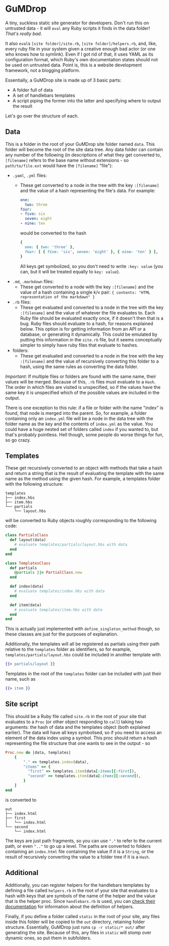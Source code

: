 # GuMDrop

A tiny, suckless static site generator for developers. Don't run this on
untrusted data - it will `eval` any Ruby scripts it finds in the data folder!
_That's really bad_.

It also `eval`s `[site folder]/site.rb`, `[site folder]/helpers.rb`, and, like,
every ruby file in your system given a creative enough bad actor (or one
who knows how to symlink). Even if I got rid of that, it uses YAML as its
configuration format, which Ruby's own documentation states should not be used
on untrusted data. Point is, this is a website development framework, not a
blogging platform.

Essentially, a GuMDrop site is made up of 3 basic parts:
- A folder full of data
- A set of handlebars templates
- A script piping the former into the latter and specifying where to output the
  result

Let's go over the structure of each.

## Data

This is a folder in the root of your GuMDrop site folder named `data`. This
folder will become the root of the site data tree. Any data folder can contain
any number of the following (in descriptions of what they get converted to,
`[filename]` refers to the base name without extensions - so `path/to/file.ext`
would have the `[filename]` "file"):
- `.yaml`, `.yml` files:
  - These get converted to a node in the tree with the key `:[filename]` and
    the value of a hash representing the file's data. For example:
    
    ```yaml
    one:
      two: three
    four:
    - five: six
      seven: eight
    - nine: ten
    ```
    
    would be converted to the hash
    
    ```ruby
    {
      one: { two: 'three' },
      four: [ { five: 'six', seven: 'eight' }, { nine: 'ten' } ],
    }
    ```
    
    All keys get symbolized, so you don't need to write `:key: value` (you can,
    but it will be treated equally to `key: value`).
- `.md`, `.markdown` files:
  - These get converted to a node with the key `:[filename]` and the value of a
    hash containing a single k/v pair:
    `{ contents: "HTML representation of the markdown" }`
- `.rb` files:
  - These get evaluated and converted to a node in the tree with the key
    `:[filename]` and the value of whatever the file evaluates to. Each Ruby
    file should be evaluated exactly once, if it doesn't then that is a bug.
    Ruby files should evaluate to a hash, for reasons explained below. This
    option is for getting information from an API or a database, or generating
    it dynamically. This could be emulated by putting this information in the
    `site.rb` file, but it seems conceptually simpler to simply have ruby files
    that evaluate to hashes.
- folders:
  - These get evaluated and converted to a node in the tree with the key
    `:[filename]` and the value of recursively converting this folder to a hash,
    using the same rules as converting the data folder.

*Important*: If multiple files or folders are found with the same name, their
values will be merged. Because of this, `.rb` files must evaluate to a `Hash`.
The order in which files are visited is unspecified, so if the values have the
same key it is unspecified which of the possible values are included in the
output.

There is one exception to this rule: if a file or folder with the name "index"
is found, that node is merged into the parent. So, for example, a folder
containing only an `index.yml` file will be a node in the data tree with the
folder name as the key and the contents of `index.yml` as the value. You could
have a huge nested set of folders called `index` if you wanted to, but that's
probably pointless. Hell though, some people do worse things for fun, so go
crazy.

## Templates

These get recursively converted to an object with methods that take a hash and
return a string that is the result of evaluating the template with the same name
as the method using the given hash. For example, a templates folder with the
following structure:
```
templates
├── index.hbs
├── item.hbs
└── partials
    └── layout.hbs
```
will be converted to Ruby objects roughly corresponding to the following code:
```ruby
class PartialsClass
  def layout(data)
    # evaluate templates/partials/layout.hbs with data
  end
end

class TemplatesClass
  def partials
    @partials ||= PartialClass.new
  end

  def index(data)
    # evaluate templates/index.hbs with data
  end

  def item(data)
    # evaluate templates/item.hbs with data
  end
end
```
This is actually just implemented with `define_singleton_method` though, so
these classes are just for the purposes of explanation.

Additionally, the templates will all be registered as partials using their
path relative to the `templates` folder as identifiers, so for example,
`templates/partials/layout.hbs` could be included in another template with
```handlebars
{{> partials/layout }}
```
Templates in the root of the `templates` folder can be included with just their
name, such as
```handlebars
{{> item }}
```

## Site script

This should be a Ruby file called `site.rb` in the root of your site that
evaluates to a `Proc` (or other object responding to `call`) taking two
arguments: the hash of data and the templates object (both explained earlier).
The data will have all keys symbolised, so if you need to access an element of
the data index using a symbol. This proc should return a hash representing the
file structure that one wants to see in the output - so
```ruby
Proc.new do |data, templates|
	{
		"." => templates.index(data),
		"items" => {
		  "first" => templates.item(data[:items][:first]),
		  "second" => templates.item(data[:items][:second]),
		}
	]
end
```
is converted to
```
out
├── index.html
├── first
│   └── index.html
└── second
    └── index.html
```
The keys are just path fragments, so you can use `"."` to refer to the current
path, or even `".."` to go up a level. The paths are converted to folders
containing an `index.html` file containing the value if it is a `String`, or the
result of recursively converting the value to a folder tree if it is a `Hash`.

## Additional

Additionally, you can register helpers for the handlebars templates by defining
a file called `helpers.rb` in the root of your site that evaluates to a hash
with keys that are symbols of the name of the helper and the value that is the
helper proc. Since `handlebars.rb` is used, you can
[check their documentation](https://github.com/cowboyd/handlebars.rb) for
information about the definition of helpers.

Finally, if you define a folder called `static` in the root of your site, any
files inside this folder will be copied to the `out` directory, retaining folder
structure. Essentially, GuMDrop just runs `cp -r static/* out/` after generating
the site. Because of this, any files in `static` will stomp over dynamic ones,
so put them in subfolders.
